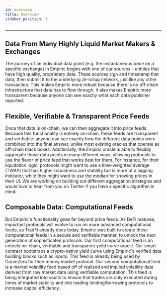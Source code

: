 ```yaml
---
id: overview
title: Overview
sidebar_position: 1
---
```


---

## Data From Many Highly Liquid Market Makers & Exchanges

The journey of an individual data point (e.g. the instantaneous price on a specific exchange) in Empiric begins with one of our sources - entities that have high quality, proprietary data.
These sources sign and timestamp that data, then submit it to the underlying zk-rollup network, just like any other transaction. This makes Empiric more robust because there is no off-chain infrastructure that data has to flow through. It also makes Empiric more transparent because anyone can see exactly what each data publisher reported.

## Flexible, Verifiable & Transparent Price Feeds

Once that data is on-chain, we can then aggregate it into price feeds. Because this functionality is entirely on-chain, these feeds are transparent and verifiable: anyone can see exactly how the different data points were combined into the final answer, unlike most existing oracles that operate as off-chain black boxes.
Additionally, the Empiric oracle is able to flexibly aggregate those data points in many different ways, allowing protocols to use the flavor of price feed that works best for them. For instance, for their liquidation logic, protocols might want to use a time-weighted average (TWAP) that has higher robustness and stability but is more of a lagging indicator, while they might want to use the median for showing prices in their UI. We are working on building out different aggregation strategies and would love to hear from you on Twitter if you have a specific algorithm in mind.

## Composable Data: Computational Feeds

But Empiric's functionality goes far beyond price feeds. As DeFi matures, important protocols will evolve to run on more advanced computational feeds, as TradFi already does today. Empiric was built to create these computational feeds in a secure and verifiable manner, to unlock the next generation of sophisticated protocols.
Our first computational feed is an entirely on-chain, verifiable and transparent yield curve oracle. Our smart contract bootstraps a crypto-native yield curve using Empiric's verified data building blocks such as inputs. This feed is already being used by CurveZero for their money market protocol.
Our second computational feed is a market volatility feed based off of realized and implied volatility data derived from raw market data using verifiable computation. This feed is being integrated into vaults to ensure that trades are only executed during times of market stability and into leading lending/borrowing protocols to increase capital efficiency.
